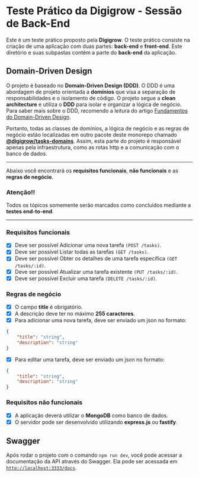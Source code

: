 # Teste Prático da Digigrow - Sessão de Back-End

Este é um teste prático proposto pela **Digigrow**. O teste prático consiste na criação de uma aplicação com duas partes: **back-end** e **front-end**. Este diretório e suas subpastas contém a parte do **back-end** da aplicação.

## Domain-Driven Design

O projeto é baseado no **Domain-Driven Design (DDD)**. O DDD é uma abordagem de projeto orientada a **domínios** que visa a separação de responsabilidades e o isolamento de código. O projeto segue a **clean architecture** e utiliza o **DDD** para isolar e organizar a lógica de negócio. Para saber mais sobre o DDD, recomendo a leitura do artigo [Fundamentos do Domain-Driven Design](https://www.brunovalero.com.br/repos/fast-feet-api-desafio-rocketseat/issues/12).

Portanto, todas as classes de domínios, a lógica de negócio e as regras de negócio estão localizadas em outro pacote deste monorepo chamado [**@digigrow/tasks-domains**](link). Assim, esta parte do projeto é responsável apenas pela infraestrutura, como as rotas http e a comunicação com o banco de dados.

---

Abaixo você encontrará os **requisitos funcionais**, **não funcionais** e as **regras de negócio**. 

### **Atenção!!** 
Todos os tópicos somemente serão marcados como concluídos mediante a **testes end-to-end**.

---

### Requisitos funcionais

- [x] Deve ser possível Adicionar uma nova tarefa `(POST /tasks)`.
- [x] Deve ser possível Listar todas as tarefas `(GET /tasks)`.
- [x] Deve ser possível Obter os detalhes de uma tarefa específica `(GET /tasks/:id)`.
- [x] Deve ser possível Atualizar uma tarefa existente `(PUT /tasks/:id)`.
- [x] Deve ser possível Excluir uma tarefa `(DELETE /tasks/:id)`.

### Regras de negócio

- [x] O campo **title** é obrigatório.
- [x] A descrição deve ter no máximo **255 caracteres**.
- [x] Para adicionar uma nova tarefa, deve ser enviado um json no formato:

```json
{ 
    "title": "string", 
    "description": "string" 
}
```
- [x] Para editar uma tarefa, deve ser enviado um json no formato:

```json
{ 
    "title": "string", 
    "description": "string" 
}
```

### Requisitos não funcionais

- [x] A aplicação deverá utilizar o **MongoDB** como banco de dados.
- [x] O servidor pode ser desenvolvido utilizando **express.js** ou **fastify**.

## Swagger

Após rodar o projeto com o comando `npm run dev`, você pode acessar a documentação da API através do Swagger. Ela pode ser acessada em [`http://localhost:3333/docs`](http://localhost:3333/docs).
